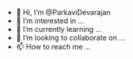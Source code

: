 - 👋 Hi, I’m @ParkaviDevarajan
- 👀 I’m interested in ...
- 🌱 I’m currently learning ...
- 💞️ I’m looking to collaborate on ...
- 📫 How to reach me ...

<!---
ParkaviDevarajan/ParkaviDevarajan is a ✨ special ✨ repository because its `README.md` (this file) appears on your GitHub profile.
You can click the Preview link to take a look at your changes.
--->
